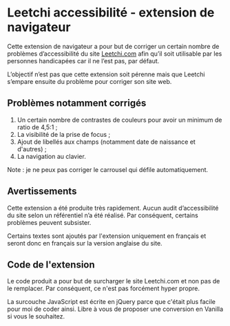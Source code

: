 # Leetchi accessibilité - extension de navigateur

Cette extension de navigateur a pour but de corriger un certain nombre de problèmes d’accessibilité du site [Leetchi.com](https://www.leetchi.com/) afin qu’il soit utilisable par les personnes handicapées car il ne l’est pas, par défaut.

L’objectif n’est pas que cette extension soit pérenne mais que Leetchi s’empare ensuite du problème pour corriger son site web.

## Problèmes notamment corrigés

1. Un certain nombre de contrastes de couleurs pour avoir un minimum de ratio de 4,5:1 ;
1. La visibilité de la prise de focus ;
1. Ajout de libellés aux champs (notamment date de naissance et d'autres) ;
1. La navigation au clavier.

Note : je ne peux pas corriger le carrousel qui défile automatiquement.

## Avertissements

Cette extension a été produite très rapidement. Aucun audit d’accessibilité du site selon un référentiel n’a été réalisé. Par conséquent, certains problèmes peuvent subsister.

Certains textes sont ajoutés par l'extension uniquement en français et seront donc en français sur la version anglaise du site.

## Code de l'extension

Le code produit a pour but de surcharger le site Leetchi.com et non pas de le remplacer. Par conséquent, ce n'est pas forcément hyper propre.

La surcouche JavaScript est écrite en jQuery parce que c'était plus facile pour moi de coder ainsi. Libre à vous de proposer une conversion en Vanilla si vous le souhaitez.
